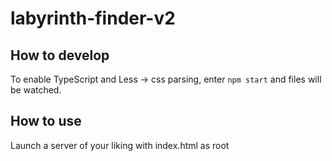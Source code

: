 # labyrinth-finder-v2

## How to develop

To enable TypeScript and Less -> css parsing, enter
`npm start`
and files will be watched.

## How to use

Launch a server of your liking with index.html as root
